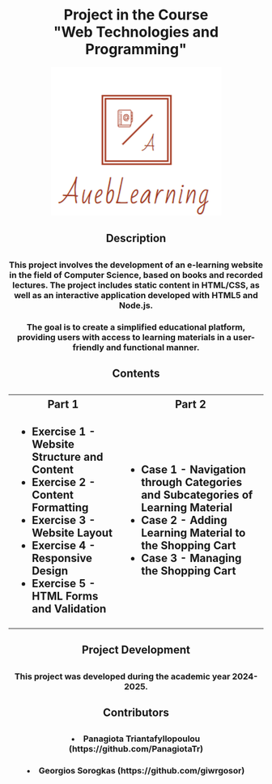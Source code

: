 <h1 align="center">Project in the Course <br>"Web Technologies and Programming"</h1>

<p align="center">
  <img src="Part%201%20-%20HTML%20&%20CSS/images/logo.png" alt="Project Logo">
</p>

<h2 align="center">Description<h2>

<h3 align="center">
This project involves the development of an e-learning website in the field of Computer Science, based on books and recorded lectures. The project includes static content in HTML/CSS, as well as an interactive application developed with HTML5 and Node.js.</h3>

<h3 align="center">
The goal is to create a simplified educational platform, providing users with access to learning materials in a user-friendly and functional manner.
</h3>

<h2 align="center">Contents<h2>

<table>
  <tr>
    <th>Part 1</th>
    <th>Part 2</th>
  </tr>
  <tr>
    <td>
      <ul>
        <li>Exercise 1 - Website Structure and Content</li>
        <li>Exercise 2 - Content Formatting</li>
        <li>Exercise 3 - Website Layout</li>
        <li>Exercise 4 - Responsive Design</li>
        <li>Exercise 5 - HTML Forms and Validation</li>
      </ul>
    </td>
    <td>
      <ul>
        <li>Case 1 - Navigation through Categories and Subcategories of Learning Material</li>
        <li>Case 2 - Adding Learning Material to the Shopping Cart</li>
        <li>Case 3 - Managing the Shopping Cart</li>
      </ul>
    </td>
  </tr>
</table>

<h2 align="center">Project Development<h2>
<h3 align="center">
This project was developed during the academic year 2024-2025.</h3>

<h2 align="center">Contributors<h2>
<h3><li align="center">Panagiota Triantafyllopoulou (https://github.com/PanagiotaTr)</li></h3>
<h3><li align="center">Georgios Sorogkas (https://github.com/giwrgosor)</li></h3>
